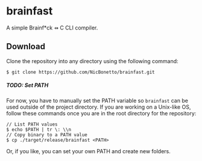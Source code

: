 # brainfast
A simple Brainf*ck ⇸ C CLI compiler.

## Download
Clone the repository into any directory using the following command:
```
$ git clone https://github.com/NicBonetto/brainfast.git
```

##### TODO: Set PATH 
For now, you have to manually set the PATH variable so `brainfast` can be used outside of the 
project directory. If you are working on a Unix-like OS, follow these commands once you are in the root 
directory for the repository:
```
// List PATH values
$ echo $PATH | tr \: \\n
// Copy binary to a PATH value
$ cp ./target/release/brainfast <PATH>
```
Or, if you like, you can set your own PATH and create new folders. 
